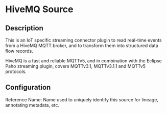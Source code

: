 
# HiveMQ Source

Description
---
This is an IoT specific streaming connector plugin to read real-time events from a HiveMQ MQTT broker,
and to transform them into structured data flow records.

HiveMQ is a fast and reliable MQTTv5, and in combination with the Eclipse Paho streaming plugin, covers
MQTTv3.1, MQTTv3.1.1 and MQTTv5 protocols.

Configuration
---

Reference Name: Name used to uniquely identify this source for lineage, annotating metadata, etc.
